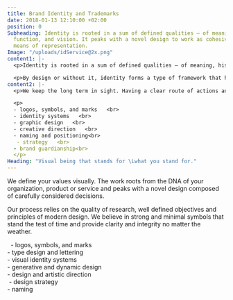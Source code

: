 ```yaml
---
title: Brand Identity and Trademarks
date: 2018-01-13 12:10:00 +02:00
position: 0
Subheading: Identity is rooted in a sum of defined qualities – of meaning, history,
  function, and vision. It peaks with a novel design to work as cohesive and appropriate
  means of representation.
Image: "/uploads/idService@2x.png"
content1: |-
  <p>Identity is rooted in a sum of defined qualities – of meaning, history, function, and vision. It peaks with a novel design formed of considered decisions to be cohesive and appropriate means of representation.</p>

  <p>By design or without it, identity forms a type of framework that has a substantial effect on most communication, product and brand development efforts. Asides its more tangible parts, an identity also serves a role in forming relationships with its owner and the audiences it interacts with.   </p>
content2: |-
  <p>We keep the long term in sight. Having a clear route of actions and goals will increase the probability of successful results and extends the solutions to the fullest potential.</p>

  <p>
  - logos, symbols, and marks   <br>
  - identity systems   <br>
  - graphic design   <br>
  - creative direction   <br>
  - naming and positioning<br>
   - strategy   <br>
  - brand guardianship<br>
  </p>
Heading: "Visual being that stands for \Lwhat you stand for."
---
```


We define your values visually. The work roots from the DNA of your organization, product or service and peaks with a novel design composed of carefully considered decisions. 

Our process relies on the quality of research, well defined objectives and principles of modern design. We believe in strong and minimal symbols that stand the test of time and provide clarity and integrity no matter the weather.

<p>
  - logos, symbols, and marks <br>
- type design and lettering<br>
- visual identity systems<br>
- generative and dynamic design<br>
- design and artistic direction<br>
 - design strategy<br>
- naming<br>

</p>